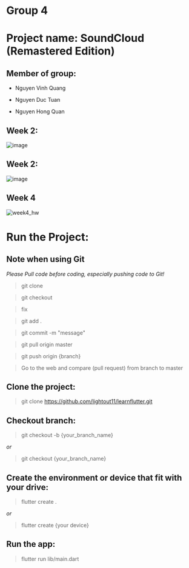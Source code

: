 # Group 4

# Project name: SoundCloud (Remastered Edition)

## Member of group:
* Nguyen Vinh Quang

* Nguyen Duc Tuan

* Nguyen Hong Quan

## Week 2:
![image](https://user-images.githubusercontent.com/62581840/190585967-b3d588fb-f833-4b38-a78f-91b7c8ccfb34.png)
## Week 2:
![image](www_screencapture_com_2022-9-23_12_33.gif)
## Week 4
![week4_hw](https://user-images.githubusercontent.com/64391055/193211759-39efe6db-58ca-464d-8cbe-1ed8e0437222.gif)


# Run the Project:

## Note when using Git
*Please Pull code before coding, especially pushing code to Git!*
> git clone

> git checkout

> fix

> git add .

> git commit -m "message"

> git pull origin master

> git push origin {branch}

> Go to the web and compare (pull request) from branch to master


## Clone the project:
> git clone https://github.com/lightout11/learnflutter.git

## Checkout branch:
> git checkout -b {your_branch_name}

*or*

> git checkout {your_branch_name}

## Create the environment or device that fit with your drive:
> flutter create .

*or*

> flutter create {your device}

## Run the app:
>flutter run lib/main.dart
